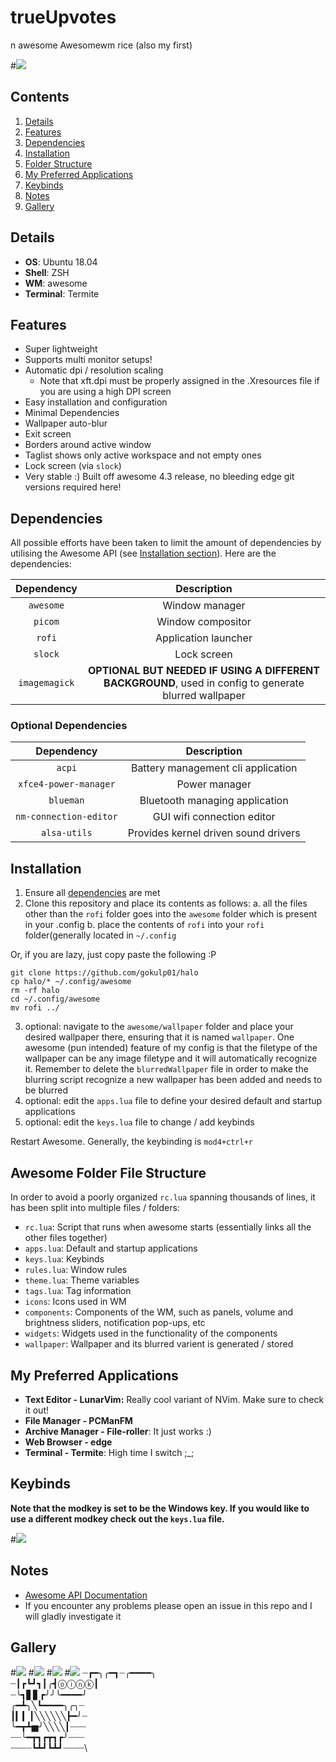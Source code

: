 # trueUpvotes
n awesome Awesomewm rice (also my first)

#![](screenshots/ss2.png) 

## Contents ##
1. [Details](#details)
2. [Features](#features)
3. [Dependencies](#dependencies)
4. [Installation](#installation)
5. [Folder Structure](#folderStructure)
6. [My Preferred Applications](#applications)
7. [Keybinds](#keybinds)
8. [Notes](#notes)
9. [Gallery](#gallery)

<a name="details"></a>
## Details ##
+ **OS**: Ubuntu 18.04
+ **Shell**: ZSH
+ **WM**: awesome
+ **Terminal**: Termite

<a name="features"></a>
## Features ##
+ Super lightweight
+ Supports multi monitor setups!
+ Automatic dpi / resolution scaling
  + Note that xft.dpi must be properly assigned in the .Xresources file if you are using a high DPI screen
+ Easy installation and configuration
+ Minimal Dependencies
+ Wallpaper auto-blur 
+ Exit screen
+ Borders around active window
+ Taglist shows only active workspace and not empty ones
+ Lock screen (via `slock`)
+ Very stable :) Built off awesome 4.3 release, no bleeding edge git versions required here!

<a name="dependencies"></a>
## Dependencies ##
All possible efforts have been taken to limit the amount of dependencies by utilising the Awesome API (see [Installation section](#installation)). Here are the dependencies:

|Dependency|Description|
|:----------:|:-------------:|
|`awesome`|Window manager|
|`picom`|Window compositor|
|`rofi`|Application launcher|
|`slock`|Lock screen|
|`imagemagick`|**OPTIONAL BUT NEEDED IF USING A DIFFERENT BACKGROUND**, used in config to generate blurred wallpaper|

### Optional Dependencies ###

|Dependency|Description|
|:----------:|:-------------:|
|`acpi`|Battery management cli application|
|`xfce4-power-manager`|Power manager|
|`blueman`|Bluetooth managing application|
|`nm-connection-editor`| GUI wifi connection editor|
|`alsa-utils`|Provides kernel driven sound drivers|



<a name="installation"></a>
## Installation ##
1. Ensure all [dependencies](#dependencies) are met
2. Clone this repository and place its contents as follows:
   a. all the files other than the `rofi` folder goes into the `awesome` folder which is present in your .config
   b. place the contents of `rofi` into your `rofi` folder(generally located in `~/.config`

Or, if you are lazy, just copy paste the following :P
```
git clone https://github.com/gokulp01/halo
cp halo/* ~/.config/awesome
rm -rf halo  
cd ~/.config/awesome
mv rofi ../
```
3. optional: navigate to the `awesome/wallpaper` folder and place your desired wallpaper there, ensuring that it is named `wallpaper`. One  awesome (pun intended) feature of my config is that the filetype of the wallpaper can be any image filetype and it will automatically recognize it. Remember to delete the `blurredWallpaper` file in order to make the blurring script recognize a new wallpaper has been added and needs to be blurred 
4. optional: edit the `apps.lua` file to define your desired default and startup applications
5. optional: edit the `keys.lua` file to change / add keybinds

Restart Awesome. Generally, the keybinding is `mod4+ctrl+r`

<a name="folderStructure"></a>
## Awesome Folder File Structure ##
In order to avoid a poorly organized `rc.lua` spanning thousands of lines, it has been split into multiple files / folders:
+ `rc.lua`: Script that runs when awesome starts (essentially links all the other files together)
+ `apps.lua`: Default and startup applications
+ `keys.lua`: Keybinds
+ `rules.lua`: Window rules
+ `theme.lua`: Theme variables
+ `tags.lua`: Tag information
+ `icons`: Icons used in WM
+ `components`: Components of the WM, such as panels, volume and brightness sliders, notification pop-ups, etc
+ `widgets`: Widgets used in the functionality of the components
+ `wallpaper`: Wallpaper and its blurred varient is generated / stored

<a name="applications"></a>
## My Preferred Applications ##
+ **Text Editor - LunarVim:** Really cool variant of NVim. Make sure to check it out!
+ **File Manager - PCManFM** 
+ **Archive Manager - File-roller**: It just works :)
+ **Web Browser - edge** 
+ **Terminal - Termite**: High time I switch ;_;



<a name="keybinds"></a>
## Keybinds ##
**Note that the modkey is set to be the Windows key. If you would like to use a different modkey check out the `keys.lua` file.**

#![](/screenshots/ss3.png) 

<a name="notes"></a>
## Notes ##
+ [Awesome API Documentation](https://awesomewm.org/apidoc/index.html)
+ If you encounter any problems please open an issue in this repo and I will gladly investigate it


<a name="gallery"></a>
## Gallery ##
#![](/screenshots/ss1.png)
#![](/screenshots/ss2.png)
#![](/screenshots/ss4.png)
#![](/screenshots/ss5.png) 
┈┏━╮╭━┓┈╭━━━━╮\
┈┃┏┗┛┓┃╭┫ⓞⓘⓝⓚ┃\
┈╰┓▋▋┏╯╯╰━━━━╯\
╭━┻╮╲┗━━━━╮╭╮┈\
┃▎▎┃╲╲╲╲╲╲┣━╯┈\
╰━┳┻▅╯╲╲╲╲┃┈┈┈\
┈┈╰━┳┓┏┳┓┏╯┈┈┈\
┈┈┈┈┗┻┛┗┻┛┈┈┈┈\
